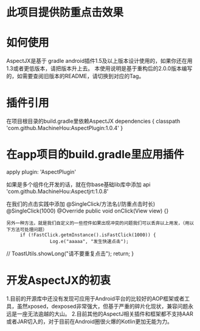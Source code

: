 
# 此项目提供防重点击效果

# 如何使用
AspectJX是基于 gradle android插件1.5及以上版本设计使用的，如果你还在用1.3或者更低版本，请把版本升上去。
本使用说明是基于重构后的2.0.0版本编写的，如需要查阅旧版本的README，请切换到对应的Tag。

# 插件引用
在项目根目录的build.gradle里依赖AspectJX
dependencies {
         classpath 'com.github.MachineHou:AspectPlugin:1.0.4'
    }
    
# 在app项目的build.gradle里应用插件
   apply plugin: 'AspectPlugin'
   
  如果是多个组件化开发的话，就在你base基础lib库中添加
   api 'com.github.MachineHou:Aspectjrt:1.0.8'
   
   在我们的点击实践中添加   @SingleClick/方法名(/防重点击时长)
      @SingleClick(1000)
   @Override
    public void onClick(View view) {}
    
    另外一种方法，就是我们自定义的一些控件如果出现冲突的问题我们可以丢弃以上用发，（用以下方法可处理问题）
         if (!FastClick.getmInstance().isFastClick(1000)) {
                    Log.e("aaaaa", "发生快速点击");
//                ToastUtils.showLong("请不要重复点击");
                    return;
        }

# 开发AspectJX的初衷
1.目前的开源库中还没有发现可应用于Android平台的比较好的AOP框架或者工具，虽然xposed，dexposed非常强大，但基于严重的碎片化现状，兼容问题永远是一座无法逾越的大山。
2.目前其他的AspectJ相关插件和框架都不支持AAR或者JAR切入的，对于目前在Android圈很火爆的Kotlin更加无能为力。
